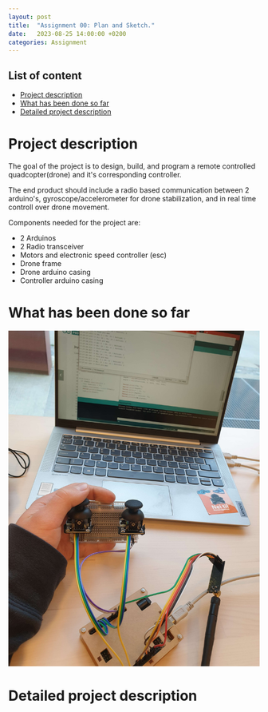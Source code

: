 ```yaml
---
layout: post
title:  "Assignment 00: Plan and Sketch."
date:   2023-08-25 14:00:00 +0200
categories: Assignment
---
```


## List of content

- [Project description](#project-description)
- [What has been done so far](#what-has-been-done-so-far)
- [Detailed project description](#detailed-project-description)



# Project description

The goal of the project is to design, build, and program a remote controlled quadcopter(drone) and it's corresponding controller. 

The end product should include a radio based communication between 2 arduino's, gyroscope/accelerometer for drone stabilization, and in real time controll over drone movement.

Components needed for the project are:
- 2 Arduinos
- 2 Radio transceiver
- Motors and electronic speed controller (esc)
- Drone frame
- Drone arduino casing
- Controller arduino casing

# What has been done so far


![Controller](./assets/images/rn_image_picker_lib_temp_f59ba29c-bcf4-4a4f-a681-631da5acc457.jpg)

# Detailed project description